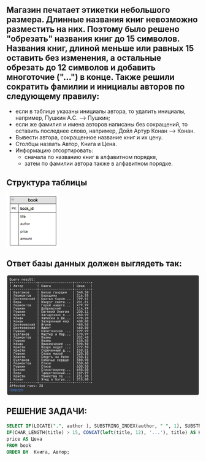 ## Магазин печатает этикетки небольшого размера. Длинные названия книг невозможно разместить на них.  Поэтому было решено "обрезать" названия книг до 15 символов. Названия книг, длиной меньше или равных 15 оставить без изменения, а остальные обрезать до 12 символов и добавить многоточие ("...") в конце. Также решили сократить фамилии и инициалы авторов по следующему правилу:

* если в таблице указаны инициалы автора, то удалить инициалы, например,   Пушкин А.С. --> Пушкин;
* если же фамилия и имена авторов написаны без сокращений, то оставить последнее слово, например,  Дойл Артур Конан --> Конан.
* Вывести автора, сокращенное название книг и их цену.
* Столбцы назвать Автор, Книга и Цена. 
* Информацию отсортировать:
  *  сначала по названию книг в алфавитном порядке, 
  *  затем по фамилии автора также в алфавитном порядке.
## Структура таблицы

<img align="center" alt="sumit" src="https://github.com/kolesnikovvitaliy/SQL_trainer_advanced/blob/main/1_Основы_SQL_расширенные_возможности/1_1_Простая_выборка_Склад/1_1_12_Уменьшить_название_авторов_и_книг/img/cx_5_1.jpg">

## Ответ базы данных должен выглядеть так:

<img align="center" alt="sumit" src="https://github.com/kolesnikovvitaliy/SQL_trainer_advanced/blob/main/1_Основы_SQL_расширенные_возможности/1_1_Простая_выборка_Склад/1_1_12_Уменьшить_название_авторов_и_книг/img/res.png">

## РЕШЕНИЕ ЗАДАЧИ:

```SQL
SELECT IF(LOCATE(".", author ), SUBSTRING_INDEX(author, " ", 1), SUBSTRING_INDEX(author, " ", -1)) AS Автор, 
IF(CHAR_LENGTH(title) > 15, CONCAT(left(title, 12), '...'), title) AS Книга,
price AS Цена
FROM book
ORDER BY  Книга, Автор;
 ```